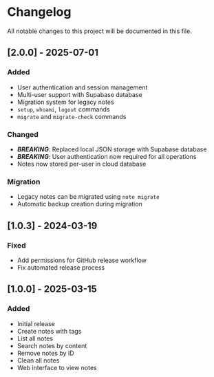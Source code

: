# Changelog

All notable changes to this project will be documented in this file.

## [2.0.0] - 2025-07-01

### Added
- User authentication and session management
- Multi-user support with Supabase database
- Migration system for legacy notes
- `setup`, `whoami`, `logout` commands
- `migrate` and `migrate-check` commands

### Changed
- ***BREAKING***: Replaced local JSON storage with Supabase database
- ***BREAKING***: User authentication now required for all operations
- Notes now stored per-user in cloud database

### Migration
- Legacy notes can be migrated using `note migrate`
- Automatic backup creation during migration

## [1.0.3] - 2024-03-19

### Fixed
- Add permissions for GitHub release workflow
- Fix automated release process

## [1.0.0] - 2025-03-15

### Added
- Initial release
- Create notes with tags
- List all notes
- Search notes by content
- Remove notes by ID
- Clean all notes
- Web interface to view notes